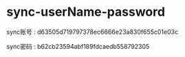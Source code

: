 # sync-userName-password
sync账号  :   d63505d719797378ec6666e23a830f655c01e03c

sync密码  :  b62cb23594abf189fdcaedb558792305

